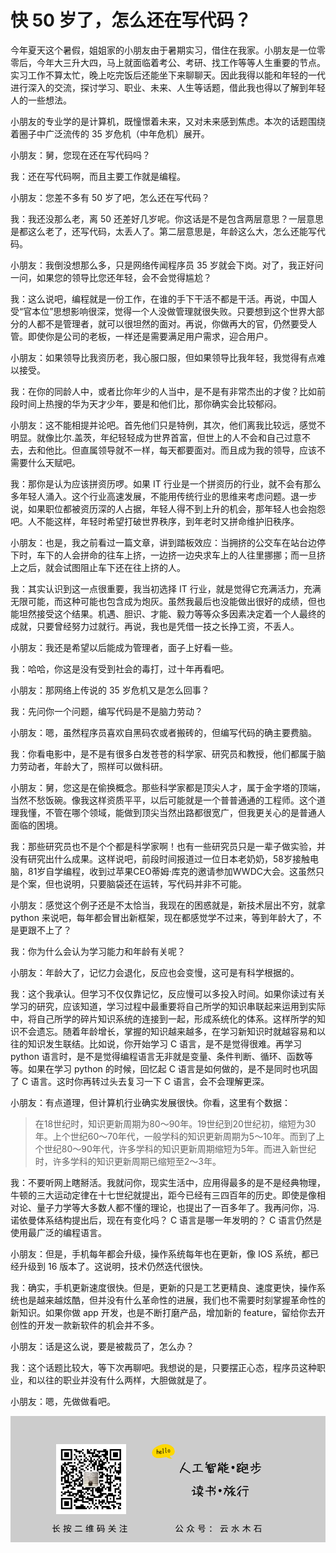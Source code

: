 # 快 50 岁了，怎么还在写代码？

今年夏天这个暑假，姐姐家的小朋友由于暑期实习，借住在我家。小朋友是一位零零后，今年大三升大四，马上就面临着考公、考研、找工作等等人生重要的节点。实习工作不算太忙，晚上吃完饭后还能坐下来聊聊天。因此我得以能和年轻的一代进行深入的交流，探讨学习、职业、未来、人生等话题，借此我也得以了解到年轻人的一些想法。

小朋友的专业学的是计算机，既憧憬着未来，又对未来感到焦虑。本次的话题围绕着圈子中广泛流传的 35 岁危机（中年危机）展开。

小朋友：舅，您现在还在写代码吗？

我：还在写代码啊，而且主要工作就是编程。

小朋友：您差不多有 50 岁了吧，怎么还在写代码？

我：我还没那么老，离 50 还差好几岁呢。你这话是不是包含两层意思？一层意思是都这么老了，还写代码，太丢人了。第二层意思是，年龄这么大，怎么还能写代码。

小朋友：我倒没想那么多，只是网络传闻程序员 35 岁就会下岗。对了，我正好问一问，如果您的领导比您还年轻，会不会觉得尴尬？

我：这么说吧，编程就是一份工作，在谁的手下干活不都是干活。再说，中国人受“官本位”思想影响很深，觉得一个人没做管理就很失败。只要想到这个世界大部分的人都不是管理者，就可以很坦然的面对。再说，你做再大的官，仍然要受人管。即使你是公司的老板，一样还是需要满足用户需求，迎合用户。

小朋友：如果领导比我资历老，我心服口服，但如果领导比我年轻，我觉得有点难以接受。

我：在你的同龄人中，或者比你年少的人当中，是不是有非常杰出的才俊？比如前段时间上热搜的华为天才少年，要是和他们比，那你确实会比较郁闷。

小朋友：这不能相提并论吧。首先他们只是特例，其次，他们离我比较远，感觉不明显。就像比尔.盖茨，年纪轻轻成为世界首富，但世上的人不会和自己过意不去，去和他比。但直属领导就不一样，每天都要面对。而且成为我的领导，应该不需要什么天赋吧。

我：那你是认为应该拼资历啰。如果 IT 行业是一个拼资历的行业，就不会有那么多年轻人涌入。这个行业高速发展，不能用传统行业的思维来考虑问题。退一步说，如果职位都被资历深的人占据，年轻人得不到上升的机会，那年轻人也会抱怨吧。人不能这样，年轻时希望打破世界秩序，到年老时又拼命维护旧秩序。

小朋友：也是，我之前看过一篇文章，讲到踏板效应：当拥挤的公交车在站台边停下时，车下的人会拼命的往车上挤，一边挤一边央求车上的人往里挪挪；而一旦挤上之后，就会试图阻止车下还在往上挤的人。

我：其实认识到这一点很重要，我当初选择 IT 行业，就是觉得它充满活力，充满无限可能，而这种可能也包含成为炮灰。虽然我最后也没能做出很好的成绩，但也能坦然接受这个结果。机遇、胆识、才能、毅力等等众多因素决定着一个人最终的成就，只要曾经努力过就行。再说，我也是凭借一技之长挣工资，不丢人。

小朋友：我还是希望以后能成为管理者，面子上好看一些。

我：哈哈，你这是没有受到社会的毒打，过十年再看吧。

小朋友：那网络上传说的 35 岁危机又是怎么回事？

我：先问你一个问题，编写代码是不是脑力劳动？

小朋友：嗯，虽然程序员喜欢自黑码农或者搬砖的，但编写代码的确主要费脑。

我：你看电影中，是不是有很多白发苍苍的科学家、研究员和教授，他们都属于脑力劳动者，年龄大了，照样可以做科研。

小朋友：舅，您这是在偷换概念。那些科学家都是顶尖人才，属于金字塔的顶端，当然不愁饭碗。像我这样资质平平，以后可能就是一个普普通通的工程师。这个道理我懂，不管在哪个领域，能做到顶尖当然出路都很宽广，但我更关心的是普通人面临的困境。

我：那些研究员也不是个个都是科学家啊！也有一些研究员只是一辈子做实验，并没有研究出什么成果。这样说吧，前段时间报道过一位日本老奶奶，58岁接触电脑，81岁自学编程，收到过苹果CEO蒂姆·库克的邀请参加WWDC大会。这虽然只是个案，但也说明，只要脑袋还在运转，写代码并非不可能。

小朋友：感觉这个例子还是不太恰当，我现在的困惑就是，新技术层出不穷，就拿 python 来说吧，每年都会冒出新框架，现在都感觉学不过来，等到年龄大了，不是更跟不上了？

我：你为什么会认为学习能力和年龄有关呢？

小朋友：年龄大了，记忆力会退化，反应也会变慢，这可是有科学根据的。

我：这个我承认。但学习不仅仅靠记忆，反应慢可以多投入时间。如果你读过有关学习的研究，应该知道，学习过程中最重要将自己所学的知识串联起来运用到实际中，将自己所学的碎片知识系统的连接到一起，形成系统化的体系。这样所学的知识不会遗忘。随着年龄增长，掌握的知识越来越多，在学习新知识时就越容易和以往的知识发生联结。比如说，你开始学习 C 语言，是不是觉得很难。再学习 python 语言时，是不是觉得编程语言无非就是变量、条件判断、循环、函数等等。如果在学习 python 的时候，回忆起 C 语言是如何做的，是不是同时也巩固了 C 语言。这时你再转过头去复习一下 C 语言，会不会理解更深。

小朋友：有点道理，但计算机行业确实发展很快。你看，这里有个数据：

> 在18世纪时，知识更新周期为80～90年。19世纪到20世纪初，缩短为30年。上个世纪60～70年代，一般学科的知识更新周期为5～10年。而到了上个世纪80～90年代，许多学科的知识更新周期缩短为5年。而进入新世纪时，许多学科的知识更新周期已缩短至2～3年。

我：不要听网上瞎掰活。我就问你，现实生活中，应用得最多的是不是经典物理，牛顿的三大运动定律在十七世纪就提出，距今已经有三四百年的历史。即使是像相对论、量子力学等大多数人都不懂的理论，也提出了一百多年了。我再问你，冯.诺依曼体系结构提出后，现在有变化吗？ C 语言是哪一年发明的？ C 语言仍然是使用最广泛的编程语言。

小朋友：但是，手机每年都会升级，操作系统每年也在更新，像 IOS 系统，都已经升级到 16 版本了。这说明，技术仍然迭代很快。

我：确实，手机更新速度很快。但是，更新的只是工艺更精良、速度更快，操作系统也是越来越炫酷，但并没有什么革命性的进展，我们也不需要时刻掌握革命性的新知识。如果你做 app 开发，也是不断打磨产品，增加新的 feature，留给你去开创性的开发一款新软件的机会并不多。

小朋友：话是这么说，要是被裁员了，怎么办？

我：这个话题比较大，等下次再聊吧。我想说的是，只要摆正心态，程序员这种职业，和以往的职业并没有什么两样，大胆做就是了。

小朋友：嗯，先做做看吧。

![](https://raw.githubusercontent.com/mogoweb/mywritings/master/book_wechat/common_images/%E5%BE%AE%E4%BF%A1%E5%85%AC%E4%BC%97%E5%8F%B7_%E5%85%B3%E6%B3%A8%E4%BA%8C%E7%BB%B4%E7%A0%81.png)